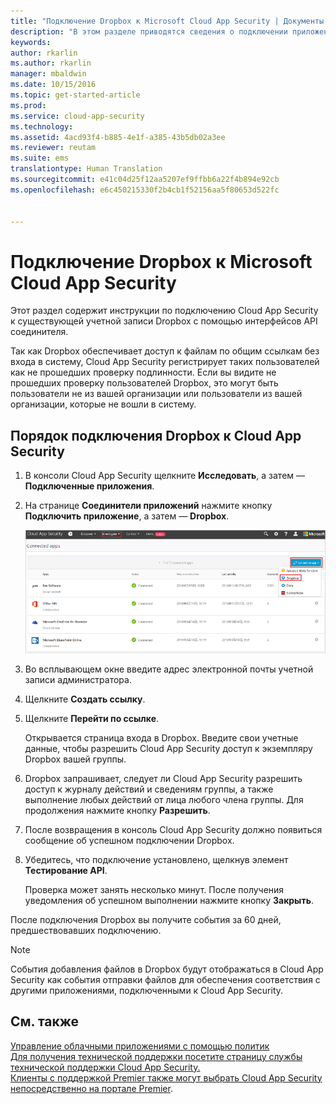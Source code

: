 ```yaml
---
title: "Подключение Dropbox к Microsoft Cloud App Security | Документы Майкрософт"
description: "В этом разделе приводятся сведения о подключении приложения Dropbox к Cloud App Security с помощью соединителя API."
keywords: 
author: rkarlin
ms.author: rkarlin
manager: mbaldwin
ms.date: 10/15/2016
ms.topic: get-started-article
ms.prod: 
ms.service: cloud-app-security
ms.technology: 
ms.assetid: 4acd93f4-b885-4e1f-a385-43b5db02a3ee
ms.reviewer: reutam
ms.suite: ems
translationtype: Human Translation
ms.sourcegitcommit: e41c04d25f12aa5207ef9ffbb6a22f4b894e92cb
ms.openlocfilehash: e6c450215330f2b4cb1f52156aa5f80653d522fc


---
```


# <a name="connect-dropbox-to-microsoft-cloud-app-security"></a>Подключение Dropbox к Microsoft Cloud App Security
Этот раздел содержит инструкции по подключению Cloud App Security к существующей учетной записи Dropbox с помощью интерфейсов API соединителя.  
 
 
Так как Dropbox обеспечивает доступ к файлам по общим ссылкам без входа в систему, Cloud App Security регистрирует таких пользователей как не прошедших проверку подлинности. Если вы видите не прошедших проверку пользователей Dropbox, это могут быть пользователи не из вашей организации или пользователи из вашей организации, которые не вошли в систему.

## <a name="how-to-connect-dropbox-to-cloud-app-security"></a>Порядок подключения Dropbox к Cloud App Security  
  
1.  В консоли Cloud App Security щелкните **Исследовать**, а затем — **Подключенные приложения**.  
  
2.  На странице **Соединители приложений** нажмите кнопку **Подключить приложение**, а затем — **Dropbox**.  
  
     ![подключение dropbox](./media/connect-dropbox.png "connect dropbox")  
  
3.  Во всплывающем окне введите адрес электронной почты учетной записи администратора.  
  
4.  Щелкните **Создать ссылку**.  
  
5.  Щелкните **Перейти по ссылке**.  
  
     Открывается страница входа в Dropbox. Введите свои учетные данные, чтобы разрешить Cloud App Security доступ к экземпляру Dropbox вашей группы.  
  
6.  Dropbox запрашивает, следует ли Cloud App Security разрешить доступ к журналу действий и сведениям группы, а также выполнение любых действий от лица любого члена группы. Для продолжения нажмите кнопку **Разрешить**.  
  
7.  После возвращения в консоль Cloud App Security должно появиться сообщение об успешном подключении Dropbox.  
  
8.  Убедитесь, что подключение установлено, щелкнув элемент **Тестирование API**.  
  
     Проверка может занять несколько минут. После получения уведомления об успешном выполнении нажмите кнопку **Закрыть**.  
  
После подключения Dropbox вы получите события за 60 дней, предшествовавших подключению.

> [!NOTE] 
> События добавления файлов в Dropbox будут отображаться в Cloud App Security как события отправки файлов для обеспечения соответствия с другими приложениями, подключенными к Cloud App Security. 
 
## <a name="see-also"></a>См. также  
[Управление облачными приложениями с помощью политик](control-cloud-apps-with-policies.md)   
[Для получения технической поддержки посетите страницу службы технической поддержки Cloud App Security.](http://support.microsoft.com/oas/default.aspx?prid=16031)   
[Клиенты с поддержкой Premier также могут выбрать Cloud App Security непосредственно на портале Premier](https://premier.microsoft.com/).  
  
  


<!--HONumber=Nov16_HO4-->


